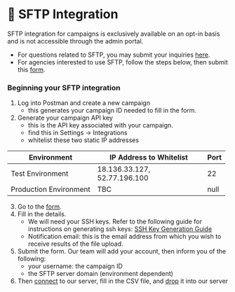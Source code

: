 # 📂 SFTP Integration

SFTP integration for campaigns is exclusively available on an opt-in basis and is not accessible through the admin portal.&#x20;

* For questions related to SFTP, you may submit your inquiries [here](https://form.gov.sg/657025a2d2bd350012c82eb0).&#x20;
* For agencies interested to use SFTP, follow the steps below, then submit this [form](https://go.gov.sg/sftp-interest-form).

### Beginning your SFTP integration

1. Log into Postman and create a new campaign
   * this generates your campaign ID needed to fill in the form.
2. Generate your campaign API key
   * this is the API key associated with your campaign.&#x20;
   * find this in Settings -> Integrations
   * whitelist these two static IP addresses

<table><thead><tr><th>Environment</th><th width="235">IP Address to Whitelist</th><th data-type="number">Port</th></tr></thead><tbody><tr><td>Test Environment</td><td>18.136.33.127, 52.77.196.100</td><td>22</td></tr><tr><td>Production Environment</td><td>TBC</td><td>null</td></tr></tbody></table>

3. Go to the [form](https://go.gov.sg/sftp-interest-form).
4. Fill in the details.&#x20;
   * We will need your SSH keys. Refer to the following guide for instructions on generating ssh keys: [SSH Key Generation Guide](https://docs.oracle.com/en/cloud/cloud-at-customer/occ-get-started/generate-ssh-key-pair.html#GUID-8B9E7FCB-CEA3-4FB3-BF1A-FD3406A2432F)
   * Notification email: this is the email address from which you wish to receive results of the file upload.
5. Submit the form. Our team will add your account, then inform you of the following:
   * your username: the campaign ID
   * the SFTP server domain (environment dependent)
6. Then [connect](https://guide-v2.postman.gov.sg/sftp/connecting-to-the-sftp-server) to our server, fill in the CSV file, and [drop](https://guide-v2.postman.gov.sg/sftp/sending-messages-via-sftp) it into our server

